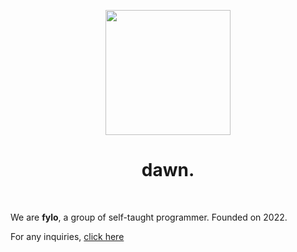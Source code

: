 <div align="center">
  <p>
    <img src="https://avatars.githubusercontent.com/u/100820731?s=400&u=882a96706c0656c8bd4b6482bdc32877cf9c40a2&v=4" width="200"/>
  </p>
  <h1>dawn.</h1>
  <br />
</div>

<p>We are <strong>fylo</strong>, a group of self-taught programmer. Founded on 2022.
</p>
<p>For any inquiries, <a href="mailto:naufalizeds@gmail.com">click here</a></p>

